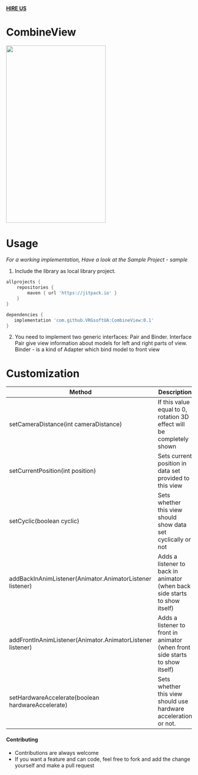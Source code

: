 #### [HIRE US](http://vrgsoft.net/)

# CombineView
<img src="https://github.com/VRGsoftUA/CombineView/blob/master/Sample.jpg" width="270" height="480" />

# Usage

*For a working implementation, Have a look at the Sample Project - sample*

1. Include the library as local library project.
```gradle
allprojects {
    repositories {
        maven { url 'https://jitpack.io' }
    }
}

dependencies {
   implementation 'com.github.VRGsoftUA:CombineView:0.1'
}
```
2. You need to implement two generic interfaces:
Pair and Binder. Interface Pair give view information about models for left and right parts of view. Binder - is a kind of Adapter which bind model to front view

# Customization
| Method  | Description |
| ------------- | ------------- |
| setCameraDistance(int cameraDistance)  | If this value equal to 0, rotation 3D effect will be completely shown  |
| setCurrentPosition(int position)   | Sets current position in data set provided to this view  |
| setCyclic(boolean cyclic)   | Sets whether this view should show data set cyclically or not  |
| addBackInAnimListener(Animator.AnimatorListener listener)  | Adds a listener to back in animator (when back side starts to show itself) |
| addFrontInAnimListener(Animator.AnimatorListener listener) | Adds a listener to front in animator (when front side starts to show itself) |
| setHardwareAccelerate(boolean hardwareAccelerate) | Sets whether this view should use hardware acceleration or not. |
#### Contributing
* Contributions are always welcome
* If you want a feature and can code, feel free to fork and add the change yourself and make a pull request

